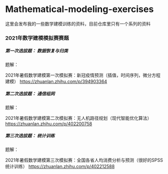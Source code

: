 # Mathematical-modeling-exercises

这里会发布我的一些数学建模训练的资料，目前仓库里只有一个系列的资料

### 2021年数学建模模拟赛赛题

#####  第一次选拔题： 数据恢复与归类

题解：

2021年暑假数学建模第一次模拟赛：新冠疫情预测（插值，时间序列，微分方程建模）
https://zhuanlan.zhihu.com/p/394903364	

##### 第二次选拔题： 通信组网

题解：

2021年暑假数学建模第二次模拟赛：无人机路径规划（现代智能优化算法）
https://zhuanlan.zhihu.com/p/402200758	

##### 第三次选拔题： 统计训练

题解：

2021年暑假数学建模第三次模拟赛：全国各省人均消费分析与预测（很好的SPSS统计训练）
https://zhuanlan.zhihu.com/p/402212588	
